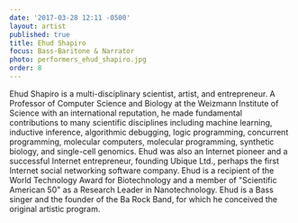 ```yaml
---
date: '2017-03-28 12:11 -0500'
layout: artist
published: true
title: Ehud Shapiro
focus: Bass-Baritone & Narrator
photo: performers_ehud_shapiro.jpg
order: 8
---
```

Ehud Shapiro is a multi-disciplinary scientist, artist, and entrepreneur. A Professor of Computer Science and Biology at the Weizmann Institute of Science with an international reputation, he made fundamental contributions to many scientific disciplines including machine learning, inductive inference, algorithmic debugging, logic programming, concurrent programming, molecular computers, molecular programming, synthetic biology, and single-cell genomics. Ehud was also an Internet pioneer and a successful Internet entrepreneur, founding Ubique Ltd., perhaps the first Internet social networking software company. Ehud is a recipient of the World Technology Award for Biotechnology and a member of "Scientific American 50" as a Research Leader in Nanotechnology. Ehud is a Bass singer and the founder of the Ba Rock Band, for which he conceived the original artistic program.
